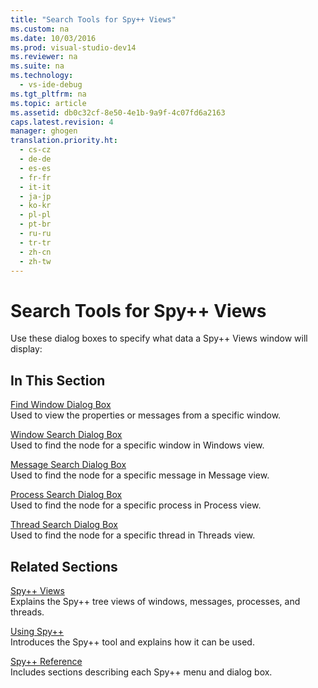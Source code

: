 ```yaml
---
title: "Search Tools for Spy++ Views"
ms.custom: na
ms.date: 10/03/2016
ms.prod: visual-studio-dev14
ms.reviewer: na
ms.suite: na
ms.technology: 
  - vs-ide-debug
ms.tgt_pltfrm: na
ms.topic: article
ms.assetid: db0c32cf-8e50-4e1b-9a9f-4c07fd6a2163
caps.latest.revision: 4
manager: ghogen
translation.priority.ht: 
  - cs-cz
  - de-de
  - es-es
  - fr-fr
  - it-it
  - ja-jp
  - ko-kr
  - pl-pl
  - pt-br
  - ru-ru
  - tr-tr
  - zh-cn
  - zh-tw
---
```

# Search Tools for Spy++ Views
Use these dialog boxes to specify what data a Spy++ Views window will display:  
  
## In This Section  
 [Find Window Dialog Box](../VS_debugger/Find-Window-Dialog-Box.md)  
 Used to view the properties or messages from a specific window.  
  
 [Window Search Dialog Box](../VS_debugger/Window-Search-Dialog-Box.md)  
 Used to find the node for a specific window in Windows view.  
  
 [Message Search Dialog Box](../VS_debugger/Message-Search-Dialog-Box.md)  
 Used to find the node for a specific message in Message view.  
  
 [Process Search Dialog Box](../VS_debugger/Process-Search-Dialog-Box.md)  
 Used to find the node for a specific process in Process view.  
  
 [Thread Search Dialog Box](../VS_debugger/Thread-Search-Dialog-Box.md)  
 Used to find the node for a specific thread in Threads view.  
  
## Related Sections  
 [Spy++ Views](../VS_debugger/Spy---Views.md)  
 Explains the Spy++ tree views of windows, messages, processes, and threads.  
  
 [Using Spy++](../VS_debugger/Using-Spy--.md)  
 Introduces the Spy++ tool and explains how it can be used.  
  
 [Spy++ Reference](../VS_debugger/Spy---Reference.md)  
 Includes sections describing each Spy++ menu and dialog box.